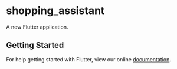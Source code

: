 # shopping_assistant

A new Flutter application.

## Getting Started

For help getting started with Flutter, view our online
[documentation](https://flutter.io/).
